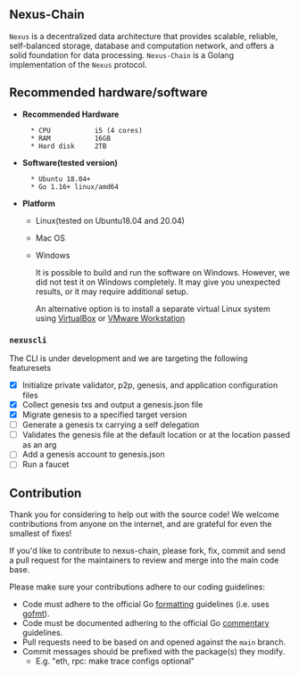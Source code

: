 ## Nexus-Chain

`Nexus` is a decentralized data architecture that provides scalable, reliable, self-balanced storage, database and computation network, and offers a solid foundation for data processing.
`Nexus-Chain` is a Golang implementation of the `Nexus` protocol.

## Recommended hardware/software

- <b>Recommended Hardware</b>

        * CPU           i5 (4 cores)
        * RAM           16GB
        * Hard disk     2TB

- <b>Software(tested version)</b>

        * Ubuntu 18.04+
        * Go 1.16+ linux/amd64

- <b>Platform</b>

  - Linux(tested on Ubuntu18.04 and 20.04)
  - Mac OS
  - Windows

    It is possible to build and run the software on Windows. However, we did not test it on Windows completely.
    It may give you unexpected results, or it may require additional setup.

    An alternative option is to install a separate virtual Linux system using [VirtualBox](https://www.virtualbox.org/wiki/Downloads) or [VMware Workstation](https://www.vmware.com/ca/products/workstation-player/workstation-player-evaluation.html)

### `nexuscli`

The CLI is under development and we are targeting the following featuresets

- [x] Initialize private validator, p2p, genesis, and application configuration files
- [x] Collect genesis txs and output a genesis.json file
- [x] Migrate genesis to a specified target version
- [ ] Generate a genesis tx carrying a self delegation
- [ ] Validates the genesis file at the default location or at the location passed as an arg
- [ ] Add a genesis account to genesis.json
- [ ] Run a faucet

## Contribution

Thank you for considering to help out with the source code! We welcome contributions
from anyone on the internet, and are grateful for even the smallest of fixes!

If you'd like to contribute to nexus-chain, please fork, fix, commit and send a pull request
for the maintainers to review and merge into the main code base.

Please make sure your contributions adhere to our coding guidelines:

- Code must adhere to the official Go [formatting](https://golang.org/doc/effective_go.html#formatting)
  guidelines (i.e. uses [gofmt](https://golang.org/cmd/gofmt/)).
- Code must be documented adhering to the official Go [commentary](https://golang.org/doc/effective_go.html#commentary)
  guidelines.
- Pull requests need to be based on and opened against the `main` branch.
- Commit messages should be prefixed with the package(s) they modify.
  - E.g. "eth, rpc: make trace configs optional"

